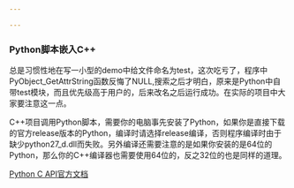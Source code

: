 ```yaml
---

---
```


### Python脚本嵌入C++

​	总是习惯性地在写一小型的demo中给文件命名为test，这次吃亏了，程序中PyObject_GetAttrString函数反悔了NULL,搜索之后才明白，原来是Python中自带test模块，而且优先级高于用户的，后来改名之后运行成功。在实际的项目中大家要注意这一点。

​	C++项目调用Python脚本，需要你的电脑事先安装了Python，如果你是直接下载的官方release版本的Python，编译时请选择release编译，否则程序编译时由于缺少python27_d.dll而失败。另外编译还需要注意的是如果你安装的是64位的Python，那么你的C++编译器也需要使用64位的，反之32位的也是同样的道理。

[Python C API官方文档](https://docs.python.org/3/c-api/index.html)

